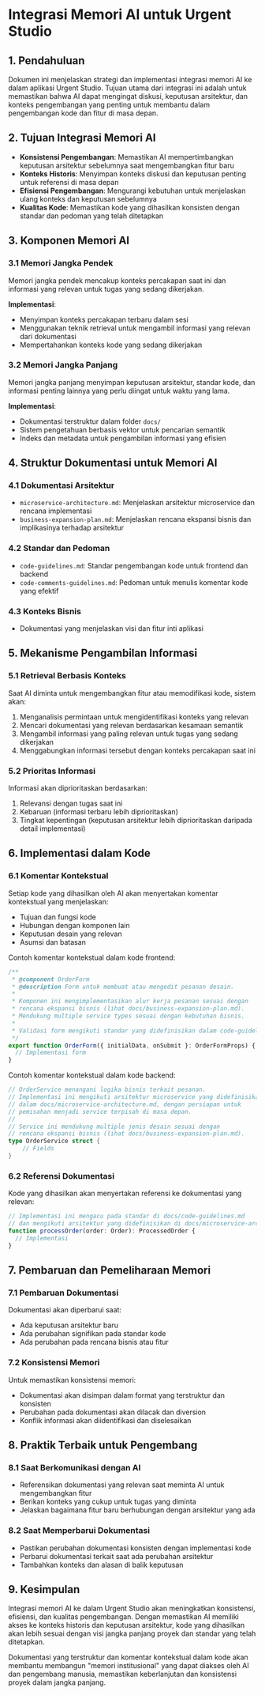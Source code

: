 # Integrasi Memori AI untuk Urgent Studio

## 1. Pendahuluan

Dokumen ini menjelaskan strategi dan implementasi integrasi memori AI ke dalam aplikasi Urgent Studio. Tujuan utama dari integrasi ini adalah untuk memastikan bahwa AI dapat mengingat diskusi, keputusan arsitektur, dan konteks pengembangan yang penting untuk membantu dalam pengembangan kode dan fitur di masa depan.

## 2. Tujuan Integrasi Memori AI

- **Konsistensi Pengembangan**: Memastikan AI mempertimbangkan keputusan arsitektur sebelumnya saat mengembangkan fitur baru
- **Konteks Historis**: Menyimpan konteks diskusi dan keputusan penting untuk referensi di masa depan
- **Efisiensi Pengembangan**: Mengurangi kebutuhan untuk menjelaskan ulang konteks dan keputusan sebelumnya
- **Kualitas Kode**: Memastikan kode yang dihasilkan konsisten dengan standar dan pedoman yang telah ditetapkan

## 3. Komponen Memori AI

### 3.1 Memori Jangka Pendek

Memori jangka pendek mencakup konteks percakapan saat ini dan informasi yang relevan untuk tugas yang sedang dikerjakan.

**Implementasi**:
- Menyimpan konteks percakapan terbaru dalam sesi
- Menggunakan teknik retrieval untuk mengambil informasi yang relevan dari dokumentasi
- Mempertahankan konteks kode yang sedang dikerjakan

### 3.2 Memori Jangka Panjang

Memori jangka panjang menyimpan keputusan arsitektur, standar kode, dan informasi penting lainnya yang perlu diingat untuk waktu yang lama.

**Implementasi**:
- Dokumentasi terstruktur dalam folder `docs/`
- Sistem pengetahuan berbasis vektor untuk pencarian semantik
- Indeks dan metadata untuk pengambilan informasi yang efisien

## 4. Struktur Dokumentasi untuk Memori AI

### 4.1 Dokumentasi Arsitektur

- `microservice-architecture.md`: Menjelaskan arsitektur microservice dan rencana implementasi
- `business-expansion-plan.md`: Menjelaskan rencana ekspansi bisnis dan implikasinya terhadap arsitektur

### 4.2 Standar dan Pedoman

- `code-guidelines.md`: Standar pengembangan kode untuk frontend dan backend
- `code-comments-guidelines.md`: Pedoman untuk menulis komentar kode yang efektif

### 4.3 Konteks Bisnis

- Dokumentasi yang menjelaskan visi dan fitur inti aplikasi

## 5. Mekanisme Pengambilan Informasi

### 5.1 Retrieval Berbasis Konteks

Saat AI diminta untuk mengembangkan fitur atau memodifikasi kode, sistem akan:

1. Menganalisis permintaan untuk mengidentifikasi konteks yang relevan
2. Mencari dokumentasi yang relevan berdasarkan kesamaan semantik
3. Mengambil informasi yang paling relevan untuk tugas yang sedang dikerjakan
4. Menggabungkan informasi tersebut dengan konteks percakapan saat ini

### 5.2 Prioritas Informasi

Informasi akan diprioritaskan berdasarkan:

1. Relevansi dengan tugas saat ini
2. Kebaruan (informasi terbaru lebih diprioritaskan)
3. Tingkat kepentingan (keputusan arsitektur lebih diprioritaskan daripada detail implementasi)

## 6. Implementasi dalam Kode

### 6.1 Komentar Kontekstual

Setiap kode yang dihasilkan oleh AI akan menyertakan komentar kontekstual yang menjelaskan:

- Tujuan dan fungsi kode
- Hubungan dengan komponen lain
- Keputusan desain yang relevan
- Asumsi dan batasan

Contoh komentar kontekstual dalam kode frontend:

```typescript
/**
 * @component OrderForm
 * @description Form untuk membuat atau mengedit pesanan desain.
 * 
 * Komponen ini mengimplementasikan alur kerja pesanan sesuai dengan
 * rencana ekspansi bisnis (lihat docs/business-expansion-plan.md).
 * Mendukung multiple service types sesuai dengan kebutuhan bisnis.
 *
 * Validasi form mengikuti standar yang didefinisikan dalam code-guidelines.md.
 */
export function OrderForm({ initialData, onSubmit }: OrderFormProps) {
  // Implementasi form
}
```

Contoh komentar kontekstual dalam kode backend:

```go
// OrderService menangani logika bisnis terkait pesanan.
// Implementasi ini mengikuti arsitektur microservice yang didefinisikan
// dalam docs/microservice-architecture.md, dengan persiapan untuk
// pemisahan menjadi service terpisah di masa depan.
//
// Service ini mendukung multiple jenis desain sesuai dengan
// rencana ekspansi bisnis (lihat docs/business-expansion-plan.md).
type OrderService struct {
    // Fields
}
```

### 6.2 Referensi Dokumentasi

Kode yang dihasilkan akan menyertakan referensi ke dokumentasi yang relevan:

```typescript
// Implementasi ini mengacu pada standar di docs/code-guidelines.md
// dan mengikuti arsitektur yang didefinisikan di docs/microservice-architecture.md
function processOrder(order: Order): ProcessedOrder {
  // Implementasi
}
```

## 7. Pembaruan dan Pemeliharaan Memori

### 7.1 Pembaruan Dokumentasi

Dokumentasi akan diperbarui saat:

- Ada keputusan arsitektur baru
- Ada perubahan signifikan pada standar kode
- Ada perubahan pada rencana bisnis atau fitur

### 7.2 Konsistensi Memori

Untuk memastikan konsistensi memori:

- Dokumentasi akan disimpan dalam format yang terstruktur dan konsisten
- Perubahan pada dokumentasi akan dilacak dan diversion
- Konflik informasi akan diidentifikasi dan diselesaikan

## 8. Praktik Terbaik untuk Pengembang

### 8.1 Saat Berkomunikasi dengan AI

- Referensikan dokumentasi yang relevan saat meminta AI untuk mengembangkan fitur
- Berikan konteks yang cukup untuk tugas yang diminta
- Jelaskan bagaimana fitur baru berhubungan dengan arsitektur yang ada

### 8.2 Saat Memperbarui Dokumentasi

- Pastikan perubahan dokumentasi konsisten dengan implementasi kode
- Perbarui dokumentasi terkait saat ada perubahan arsitektur
- Tambahkan konteks dan alasan di balik keputusan

## 9. Kesimpulan

Integrasi memori AI ke dalam Urgent Studio akan meningkatkan konsistensi, efisiensi, dan kualitas pengembangan. Dengan memastikan AI memiliki akses ke konteks historis dan keputusan arsitektur, kode yang dihasilkan akan lebih sesuai dengan visi jangka panjang proyek dan standar yang telah ditetapkan.

Dokumentasi yang terstruktur dan komentar kontekstual dalam kode akan membantu membangun "memori institusional" yang dapat diakses oleh AI dan pengembang manusia, memastikan keberlanjutan dan konsistensi proyek dalam jangka panjang.
